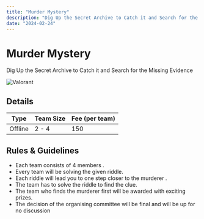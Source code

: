 ```yaml
---
title: "Murder Mystery"
description: "Dig Up the Secret Archive to Catch it and Search for the Missing Evidence! Whodunit? Enter the World of Intrigue and Suspense in the Murder Mystery Challenge!"
date: "2024-02-24"
---
```


# Murder Mystery

Dig Up the Secret Archive to Catch it and Search for the Missing Evidence

<div class="lg:flex">
<img src="/posters/2024/murdermystery.jpg" alt="Valorant" class="w-full lg:w-96 mx-auto object-cover" />
</div>


## Details

| Type    | Team Size | Fee (per team) |
| ------- | --------- | -------------- |
| Offline | 2 - 4     | 150            |

## Rules & Guidelines

-   Each team consists of 4 members .
-   Every team will be solving the given riddle.
-   Each riddle will lead you to one step closer to the murderer .
-   The team has to solve the riddle to find the clue.
-   The team who finds the murderer first will be awarded with exciting prizes.
-   The decision of the organising committee will be final and will be up for no discussion
